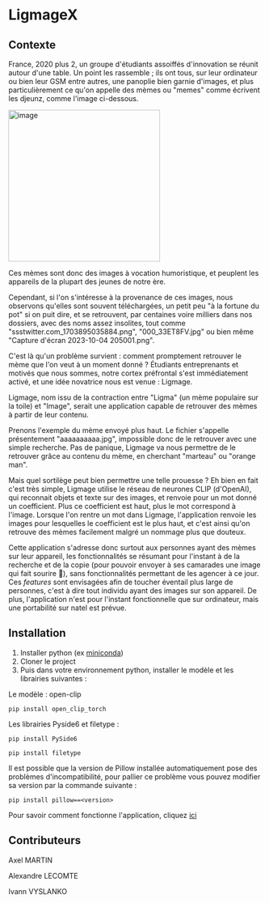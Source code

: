 # LigmageX

## Contexte

France, 2020 plus 2, un groupe d'étudiants assoiffés d'innovation se réunit autour d'une table. Un point les rassemble ; ils ont tous, sur leur ordinateur ou bien leur GSM entre autres, une panoplie bien garnie d'images, et plus particulièrement ce qu'on appelle des mèmes ou "memes" comme écrivent les djeunz, comme l'image ci-dessous.

<img src="https://cdn.discordapp.com/attachments/462263112926494740/1197894097311117383/aaaaaaaaaa.jpg?ex=65bcecd0&is=65aa77d0&hm=b83a4a8a53a7646407ff5f7e8d71dcc4e01fe45c11581725dd86d74905f49901&" alt="image" width="300" height="auto">

Ces mèmes sont donc des images à vocation humoristique, et peuplent les appareils de la plupart des jeunes de notre ère.

Cependant, si l'on s'intéresse à la provenance de ces images, nous observons qu'elles sont souvent téléchargées, un petit peu "à la fortune du pot" si on puit dire, et se retrouvent, par centaines voire milliers dans nos dossiers, avec des noms assez insolites, tout comme "ssstwitter.com_1703895035884.png", "000_33ET8FV.jpg" ou bien même "Capture d'écran 2023-10-04 205001.png".

C'est là qu'un problème survient : comment promptement retrouver le mème que l'on veut à un moment donné ? Étudiants entreprenants et motivés que nous sommes, notre cortex préfrontal s'est immédiatement activé, et une idée novatrice nous est venue : Ligmage.

Ligmage, nom issu de la contraction entre "Ligma" (un mème populaire sur la toile) et "Image", serait une application capable de retrouver des mèmes à partir de leur contenu.

Prenons l'exemple du mème envoyé plus haut. Le fichier s'appelle présentement "aaaaaaaaaa.jpg", impossible donc de le retrouver avec une simple recherche. Pas de panique, Ligmage va nous permettre de le retrouver grâce au contenu du mème, en cherchant "marteau" ou "orange man".

Mais quel sortilège peut bien permettre une telle prouesse ? Eh bien en fait c'est très simple, Ligmage utilise le réseau de neurones CLIP (d'OpenAI), qui reconnait objets et texte sur des images, et renvoie pour un mot donné un coefficient. Plus ce coefficient est haut, plus le mot correspond à l'image. Lorsque l'on rentre un mot dans Ligmage, l'application renvoie les images pour lesquelles le coefficient est le plus haut, et c'est ainsi qu'on retrouve des mèmes facilement malgré un nommage plus que douteux.

Cette application s'adresse donc surtout aux personnes ayant des mèmes sur leur appareil, les fonctionnalités se résumant pour l'instant à de la recherche et de la copie (pour pouvoir envoyer à ses camarades une image qui fait sourire 🤭), sans fonctionnalités permettant de les agencer à ce jour. Ces _features_ sont envisagées afin de toucher éventail plus large de personnes, c'est à dire tout individu ayant des images sur son appareil. De plus, l'application n'est pour l'instant fonctionnelle que sur ordinateur, mais une portabilité sur natel est prévue.

## Installation

1. Installer python (ex [miniconda](https://docs.conda.io/projects/miniconda/en/latest/miniconda-install.html))
2. Cloner le project
3. Puis dans votre environnement python, installer le modèle et les librairies suivantes : 

Le modèle : open-clip
```
pip install open_clip_torch
```

Les librairies Pyside6 et filetype :
```
pip install PySide6
```
```
pip install filetype
```

Il est possible que la version de Pillow installée automatiquement pose des problèmes d'incompatibilité, pour pallier ce problème vous pouvez modifier sa version par la commande suivante :
```
pip install pillow==<version>
```

Pour savoir comment fonctionne l'application, cliquez [ici](https://gitlab.istic.univ-rennes1.fr/meminov/ligmagex/-/blob/main/USERMANUAL.md?ref_type=heads&plain=0)

## Contributeurs
Axel MARTIN

Alexandre LECOMTE

Ivann VYSLANKO
